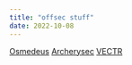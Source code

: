 ```yaml
---
title: "offsec stuff"
date: 2022-10-08
--- 
```

[Osmedeus](https://docs.osmedeus.org/)
[Archerysec](https://www.archerysec.com/)
[VECTR](https://github.com/SecurityRiskAdvisors/VECTR)
